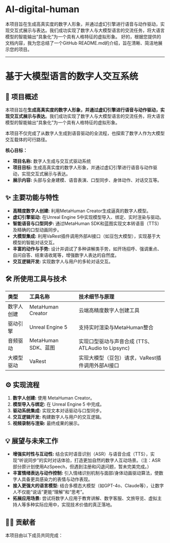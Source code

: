 # AI-digital-human
本项目旨在生成高真实度的数字人形象，并通过虚幻引擎进行语音与动作驱动，实现交互式展示与表达。我们成功实现了数字人与大模型语言的交流任务，将大语言模型的智能输出“具象化”为一个具有人格特征的虚拟形象。
好的，根据您提供的文档内容，我为您总结了一个GitHub README.md的介绍，旨在清晰、简洁地展示您的项目。

---

# 基于大模型语言的数字人交互系统

## 🚀 项目概述

本项目旨在**生成高真实度的数字人形象，并通过虚幻引擎进行语音与动作驱动，实现交互式展示与表达**。我们成功实现了数字人与大模型语言的交流任务，将大语言模型的智能输出“具象化”为一个具有人格特征的虚拟形象。

本项目不仅完成了从数字人生成到语音驱动的全流程，也探索了数字人作为大模型交互载体的可行路径。

**核心目标：**
*   **项目名称:** 数字人生成与交互式驱动系统
*   **项目目标:** 生成高真实度的数字人形象，并通过虚幻引擎进行语音与动作驱动，实现交互式展示与表达。
*   **展示内容:** 头部与全身建模、语音表演、口型同步、身体动作、对话交互等。

## ✨ 主要功能与特性

*   **高精度数字人创建:** 利用MetaHuman Creator生成逼真的数字人模型。
*   **虚幻引擎驱动:** 在Unreal Engine 5中实现模型导入、绑定、实时渲染与驱动。
*   **智能语音与口型同步:** 通过MetaHuman SDK和蓝图实现文本转语音（TTS）及精确的口型动画同步。
*   **大模型集成:** 利用VaRest插件调用外部AI接口（如豆包大模型），实现基于大模型的智能对话交互。
*   **丰富的动作与手势:** 设计并调试了多种讲解类手势，如开场招呼、强调重点、自问自答、结束语收尾等，增强数字人表达的自然度。
*   **交互逻辑开发:** 实现数字人与用户的多轮对话交互。

## 🛠️ 所使用工具与技术

| 类型       | 工具名称           | 技术细节与原理                                                              |
| :--------- | :----------------- | :-------------------------------------------------------------------------- |
| 数字人创建 | MetaHuman Creator  | 云端高精度数字人创建工具                                                    |
| 驱动引擎   | Unreal Engine 5    | 支持实时渲染与MetaHuman整合                                                 |
| 音频驱动   | MetaHuman SDK、蓝图 | 实现口型驱动与声音合成 (TTS、ATLAudio to Lipsync)                           |
| 大模型驱动 | VaRest             | 实现大模型（豆包）请求，VaRest插件调用外部AI接口                            |

## ⚙️ 实现流程

1.  **数字人创建:** 使用 MetaHuman Creator。
2.  **模型导入与绑定:** 在 Unreal Engine 5 中完成。
3.  **驱动系统集成:** 实现文本对话驱动与口型同步。
4.  **交互逻辑开发:** 构建数字人与用户的交互逻辑。
5.  **视频录制与渲染:** 最终成果的展示。

## 💡 展望与未来工作

*   **增强实时性与互动性:** 结合实时语音识别（ASR）与语音合成（TTS），实现“听说同步”的实时对话体验，打造更加自然的数字人互动场景。（注：ASR部分原计划使用AzSpeech，但遇到注册和闪退问题，暂未完美完成。）
*   **丰富情绪表达与动作控制:** 引入情绪识别机制与面部/身体动画驱动算法，使数字人具备更具感染力的表情与动作表现。
*   **接入更强大的语言模型:** 结合多模态大模型（如GPT-4o、Claude等），让数字人不仅能“说话”更能“理解”和“思考”。
*   **拓展应用场景:** 尝试将数字人应用于教育讲解、数字客服、文旅导览、虚拟主持人等多种实际应用中，实现技术价值的真正落地。

## 🧑‍💻 贡献者

本项目由以下成员共同完成：


